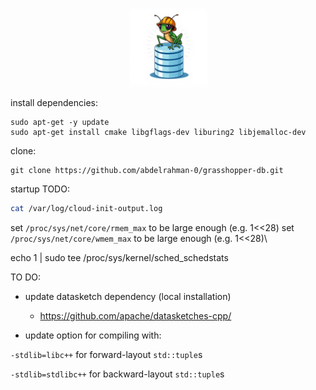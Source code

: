 <p style="text-align:center">
<img src="logos/wip4.jpg" alt="grasshopper-db" width="25%"/>
</p>

install dependencies:
```shell
sudo apt-get -y update
sudo apt-get install cmake libgflags-dev liburing2 libjemalloc-dev

```

clone:
```shell
git clone https://github.com/abdelrahman-0/grasshopper-db.git
```

startup TODO:

```bash
cat /var/log/cloud-init-output.log
```

set `/proc/sys/net/core/rmem_max` to be large enough (e.g. 1<<28)
set `/proc/sys/net/core/wmem_max` to be large enough (e.g. 1<<28)\

echo 1 | sudo tee /proc/sys/kernel/sched_schedstats

TO DO:

- update datasketch dependency (local installation)
  - https://github.com/apache/datasketches-cpp/

- update option for compiling with:

`-stdlib=libc++` for forward-layout `std::tuple`s

`-stdlib=stdlibc++` for backward-layout `std::tuple`s
